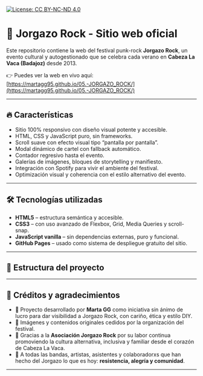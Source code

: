 [![License: CC BY-NC-ND 4.0](https://img.shields.io/badge/License-CC%20BY--NC--ND%204.0-lightgrey.svg)](https://creativecommons.org/licenses/by-nc-nd/4.0/)

# 🎸 Jorgazo Rock - Sitio web oficial

Este repositorio contiene la web del festival punk-rock **Jorgazo Rock**, un evento cultural y autogestionado que se celebra cada verano en **Cabeza La Vaca (Badajoz)** desde 2013.

👉 Puedes ver la web en vivo aquí:  
[https://martagg95.github.io/05.-JORGAZO_ROCK/](https://martagg95.github.io/05.-JORGAZO_ROCK/)

---

## 🔥 Características

- Sitio 100% responsivo con diseño visual potente y accesible.
- HTML, CSS y JavaScript puro, sin frameworks.
- Scroll suave con efecto visual tipo “pantalla por pantalla”.
- Modal dinámico de cartel con fallback automático.
- Contador regresivo hasta el evento.
- Galerías de imágenes, bloques de storytelling y manifiesto.
- Integración con Spotify para vivir el ambiente del festival.
- Optimización visual y coherencia con el estilo alternativo del evento.

---

## 🛠 Tecnologías utilizadas

- **HTML5** – estructura semántica y accesible.
- **CSS3** – con uso avanzado de Flexbox, Grid, Media Queries y scroll-snap.
- **JavaScript vanilla** – sin dependencias externas, puro y funcional.
- **GitHub Pages** – usado como sistema de despliegue gratuito del sitio.

---

## 📁 Estructura del proyecto


---

## 🙌 Créditos y agradecimientos

- 🎤 Proyecto desarrollado por **Marta GG** como iniciativa sin ánimo de lucro para dar visibilidad a Jorgazo Rock, con cariño, ética y estilo DIY.
- 📸 Imágenes y contenidos originales cedidos por la organización del festival.
- 📍 Gracias a la **Asociación Jorgazo Rock** por su labor continua promoviendo la cultura alternativa, inclusiva y familiar desde el corazón de Cabeza La Vaca.
- 🤘 A todas las bandas, artistas, asistentes y colaboradorxs que han hecho del Jorgazo lo que es hoy: **resistencia, alegría y comunidad**.

---
